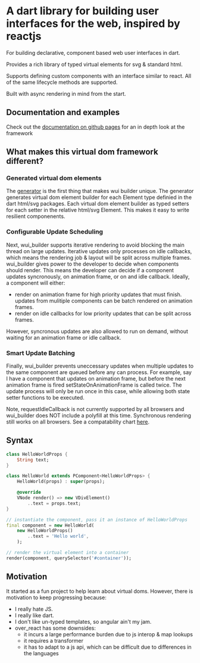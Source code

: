# A dart library for building user interfaces for the web, inspired by reactjs

For building declarative, component based web user interfaces in dart.

Provides a rich library of typed virtual elements for svg & standard html.

Supports defining custom components with an interface similar to react. All of the same lifecycle methods are supported.

Built with async rendering in mind from the start.

## Documentation and examples

Check out the [documentation on github pages][docs] for an in depth look at the framework

## What makes this virtual dom framework different?

### Generated virtual dom elements

The [generator](generator/) is the first thing that makes wui builder unique.
The generator generates virtual dom element builder for each Element type definied
in the dart html/svg packages. Each virtual dom element builder as typed setters for each
setter in the relative html/svg Element. This makes it easy to write resilient componenents.

### Configurable Update Scheduling

Next, wui_builder supports iterative rendering to avoid blocking the main thread on large updates.
Iterative updates only processes on idle callbacks, which means the rendering job & layout will be split
across multiple frames. wui_builder gives power to the developer to decide when components should render. This means the developer can decide if a component updates syncronously, on animation frame, or on and idle callback. Ideally, a component will either:

- render on animation frame for high priority updates that must finish. updates from mulitiple components can be batch rendered on animation frames.
- render on idle callbacks for low priority updates that can be split across frames.

However, syncronous updates are also allowed to run on demand, without waiting for an animation frame or idle callback.

### Smart Update Batching

Finally, wui_builder prevents uneccessary updates when multiple updates to the same component are queued before any can process. For example, say I have a component that updates on animation frame, but before the next animation frame is fired setStateOnAnimationFrame is called twice. The update process will only be run once in this case, while allowing both state setter functions to be executed.

Note, requestIdleCallback is not currently supported by all browsers and wui_builder does NOT include a polyfill at this time. Synchronous rendering still works on all browsers. See a compatability chart [here][compatability].

## Syntax

```dart
class HelloWorldProps {
    String text;
}

class HelloWorld extends PComponent<HelloWorldProps> {
    HelloWorld(props) : super(props);

    @override
    VNode render() => new VDivElement()
        ..text = props.text;
}

// instantiate the component, pass it an instance of HelloWorldProps
final component = new HelloWorld(
    new HelloWorldProps()
        ..text = 'Hello world',
    );

// render the virtual element into a container
render(component, querySelector('#container'));
```

## Motivation

It started as a fun project to help learn about virtual doms.
However, there is motivation to keep progressing because:
- I really hate JS.
- I really like dart.
- I don't like un-typed templates, so angular ain't my jam.
- over_react has some downsides:
  - it incurs a large performance burden due to js interop & map lookups
  - it requires a transformer
  - it has to adapt to a js api, which can be difficult due to differences in the languages

[docs]: https://davidmarne.github.io

[compatability]: https://developer.mozilla.org/en-US/docs/Web/API/Window/requestIdleCallback
